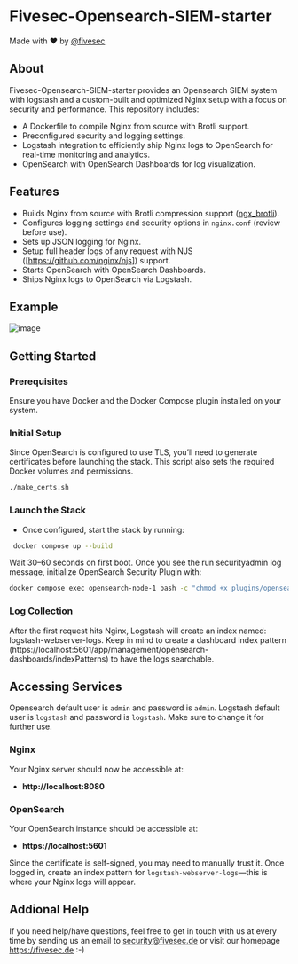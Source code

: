 # Fivesec-Opensearch-SIEM-starter

Made with ❤️ by [@fivesec](https://fivesec.de)

## About

Fivesec-Opensearch-SIEM-starter provides an Opensearch SIEM system with logstash and a custom-built and optimized Nginx setup with a focus on security and performance. This repository includes:
- A Dockerfile to compile Nginx from source with Brotli support.
- Preconfigured security and logging settings.
- Logstash integration to efficiently ship Nginx logs to OpenSearch for real-time monitoring and analytics.
- OpenSearch with OpenSearch Dashboards for log visualization.

## Features

- Builds Nginx from source with Brotli compression support ([ngx_brotli](https://github.com/google/ngx_brotli)).
- Configures logging settings and security options in `nginx.conf` (review before use).
- Sets up JSON logging for Nginx.
- Setup full header logs of any request with NJS ([https://github.com/nginx/njs]) support.
- Starts OpenSearch with OpenSearch Dashboards.
- Ships Nginx logs to OpenSearch via Logstash.

## Example
![image](https://github.com/fivesecde/fivesec-nginx/blob/main/example.png)

## Getting Started

### Prerequisites

Ensure you have Docker and the Docker Compose plugin installed on your system.

### Initial Setup

Since OpenSearch is configured to use TLS, you’ll need to generate certificates before launching the stack. This script also sets the required Docker volumes and permissions.

```bash
./make_certs.sh
```

###  Launch the Stack

- Once configured, start the stack by running:

```bash
 docker compose up --build
```

Wait 30–60 seconds on first boot. Once you see the run securityadmin log message, initialize OpenSearch Security Plugin with:

```bash
docker compose exec opensearch-node-1 bash -c "chmod +x plugins/opensearch-security/tools/securityadmin.sh && bash plugins/opensearch-security/tools/securityadmin.sh -cd config/opensearch-security -icl -nhnv -cacert config/certificates/root-ca.pem -cert config/certificates/admin.pem -key config/certificates/admin.key -h localhost"
```

###  Log Collection

After the first request hits Nginx, Logstash will create an index named: logstash-webserver-logs.
Keep in mind to create a dashboard index  pattern (https://localhost:5601/app/management/opensearch-dashboards/indexPatterns)
to have the logs searchable.

## Accessing Services

Opensearch default user is `admin` and password is `admin`.  Logstash default user is `logstash` and password is `logstash`. Make sure to change it for further use.

### Nginx
Your Nginx server should now be accessible at:

- **http://localhost:8080**

### OpenSearch
Your OpenSearch instance should be accessible at:

- **https://localhost:5601**

Since the certificate is self-signed, you may need to manually trust it. Once logged in, create an index pattern for `logstash-webserver-logs`—this is where your Nginx logs will appear.

## Addional Help
If you need help/have questions, feel free to get in touch with us at every time by sending us an email
to security@fivesec.de or visit our homepage https://fivesec.de :-)


